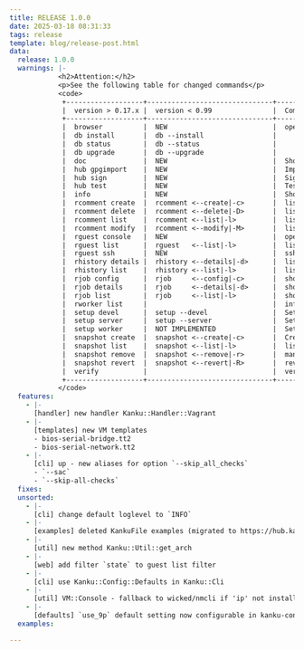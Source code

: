 ```yaml
---
title: RELEASE 1.0.0
date: 2025-03-18 08:31:33
tags: release
template: blog/release-post.html
data:
  release: 1.0.0
  warnings: |-
            <h2>Attention:</h2>
            <p>See the following table for changed commands</p>
            <code>
             +-------------------+-------------------------------+----------------------------------------------------------------+  
             |  version > 0.17.x |  version < 0.99               |  Comment                                                       | 
             +-------------------+-------------------------------+----------------------------------------------------------------+  
             |  browser          |  NEW                          |  open url for guest vm with xdg-open                           | 
             |  db install       |  db --install                 |                                                                | 
             |  db status        |  db --status                  |                                                                | 
             |  db upgrade       |  db --upgrade                 |                                                                | 
             |  doc              |  NEW                          |  Show documenation for kanku libraries                         | 
             |  hub gpgimport    |  NEW                          |  Import gpg keys of kanku-hub maintainers                      | 
             |  hub sign         |  NEW                          |  Sign Kankufile's in kanku-hub                                 | 
             |  hub test         |  NEW                          |  Test Kankufile's in kanku-hub                                 | 
             |  info             |  NEW                          |  Show info from KankuFile                                      | 
             |  rcomment create  |  rcomment <--create|-c>       |  list job history on your remote kanku instance                | 
             |  rcomment delete  |  rcomment <--delete|-D>       |  list job history on your remote kanku instance                | 
             |  rcomment list    |  rcomment <--list|-l>         |  list job history on your remote kanku instance                | 
             |  rcomment modify  |  rcomment <--modify|-M>       |  list job history on your remote kanku instance                | 
             |  rguest console   |  NEW                          |  open console to guest on kanku worker via ssh                 | 
             |  rguest list      |  rguest   <--list|-l>         |  list guests on your remote kanku instance                     | 
             |  rguest ssh       |  NEW                          |  ssh to kanku guest on your remote kanku instance              | 
             |  rhistory details |  rhistory <--details|-d>      |  list job history on your remote kanku instance                | 
             |  rhistory list    |  rhistory <--list|-l>         |  list job history on your remote kanku instance                | 
             |  rjob config      |  rjob     <--config|-c>       |  show result of tasks from a specified remote job              | 
             |  rjob details     |  rjob     <--details|-d>      |  show result of tasks from a specified remote job              | 
             |  rjob list        |  rjob     <--list|-l>         |  show result of tasks from a specified remote job              | 
             |  rworker list     |                               |  information about worker                                      | 
             |  setup devel      |  setup --devel                |  Setup local environment to work in developer mode.            | 
             |  setup server     |  setup --server               |  Setup local environment to work as server or developer mode.  | 
             |  setup worker     |  NOT IMPLEMENTED              |  Setup local environment as kanku worker                       | 
             |  snapshot create  |  snapshot <--create|-c>       |  Create snapshot of kanku vm                                   | 
             |  snapshot list    |  snapshot <--list|-l>         |  list snapshots of kanku vms                                   | 
             |  snapshot remove  |  snapshot <--remove|-r>       |  manage snapshots for kanku vms                                | 
             |  snapshot revert  |  snapshot <--revert|-R>       |  revert snapshots of kanku vms                                 | 
             |  verify           |                               |  verify gpg signature of KankuFile in your current             | 
             +-------------------+-------------------------------+----------------------------------------------------------------+ 
            </code>
  features:
    - |-
      [handler] new handler Kanku::Handler::Vagrant
    - |-
      [templates] new VM templates
      - bios-serial-bridge.tt2
      - bios-serial-network.tt2
    - |-
      [cli] up - new aliases for option `--skip_all_checks`
      - `--sac`
      - `--skip-all-checks`
  fixes:
  unsorted:
    - |-
      [cli] change default loglevel to `INFO`
    - |-
      [examples] deleted KankuFile examples (migrated to https://hub.kanku.info)
    - |-
      [util] new method Kanku::Util::get_arch
    - |-
      [web] add filter `state` to guest list filter
    - |-
      [cli] use Kanku::Config::Defaults in Kanku::Cli 
    - |-
      [util] VM::Console - fallback to wicked/nmcli if 'ip' not installed
    - |-
      [defaults] `use_9p` default setting now configurable in kanku-config.yml
  examples:

---
```

